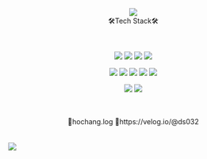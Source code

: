 <div align=center>
  <img src="https://capsule-render.vercel.app/api?type=wave&color=C7A48B&height=300&section=header&textBh-363636&text=Hochang%20Lee&fontSize=90" />
</div>

<div align=center>🛠Tech Stack🛠</div>
<br>
<br>

<div align=center>
  <p>
    <img src="https://img.shields.io/badge/Java-9cf?style=flat-square&logo=Java&logoColor=black"/>
    <img src="https://img.shields.io/badge/Springframework-green?style=flat-square&logo=Spring&logoColor=black"/>
    <img src="https://img.shields.io/badge/MyBatis-green?style=flat-square&logo=Spring&logoColor=black"/>
    <img src="https://img.shields.io/badge/OracleDB-important?style=flat-square&logo=Oracle&logoColor=black"/>
  </p>
</div>
<div align=center>
  <p>
    <img src="https://img.shields.io/badge/Linux-lightgrey?style=flat-square&logo=Linux&logoColor=black"/>
    <img src="https://img.shields.io/badge/OracleDB-important?style=flat-square&logo=Oracle&logoColor=black"/>
    <img src="https://img.shields.io/badge/HTML-red?style=flat-square&logo=HTML5&logoColor=white"/>
    <img src="https://img.shields.io/badge/CSS-blue?style=flat-square&logo=CSS3&logoColor=white"/>
    <img src="https://img.shields.io/badge/JavaScript-blue?style=flat-square&logo=JavaScript&logoColor=white"/>
  </p>
</div>
<div align=center>
  <p>
    <img src="https://img.shields.io/badge/Git-red?style=flat-square&logo=git&logoColor=black"/>
    <img src="https://img.shields.io/badge/Github-orange?style=flat-square&logo=github&logoColor=black"/>
  </p>
</div>
<br>
<br>
<div align=center>
 🍏hochang.log 🍏https://velog.io/@ds032
</div>
<br>
<br>
<a href="https://hits.seeyoufarm.com"><img src="https://hits.seeyoufarm.com/api/count/incr/badge.svg?url=https%3A%2F%2Fgithub.com%2Fgjbae1212%2Fhit-counter&count_bg=%2363685F&title_bg=%23555555&icon=github.svg&icon_color=%23E7E7E7&title=Github&edge_flat=false"/></a>

